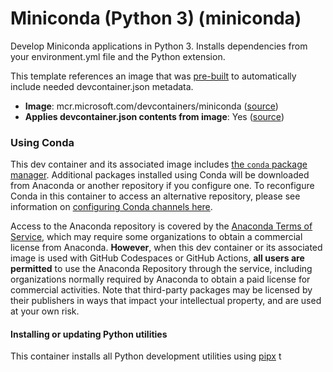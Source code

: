 
# Miniconda (Python 3) (miniconda)

Develop Miniconda applications in Python 3. Installs dependencies from your environment.yml file and the Python extension.



This template references an image that was [pre-built](https://containers.dev/implementors/reference/#prebuilding) to automatically include needed devcontainer.json metadata.

* **Image**: mcr.microsoft.com/devcontainers/miniconda ([source](https://github.com/devcontainers/images/tree/main/src/miniconda))
* **Applies devcontainer.json contents from image**: Yes ([source](https://github.com/devcontainers/images/blob/main/src/miniconda/.devcontainer/devcontainer.json))

### Using Conda
This dev container and its associated image includes [the `conda` package manager](https://aka.ms/vscode-remote/conda/about). Additional packages installed using Conda will be downloaded from Anaconda or another repository if you configure one. To reconfigure Conda in this container to access an alternative repository, please see information on [configuring Conda channels here](https://aka.ms/vscode-remote/conda/channel-setup).

Access to the Anaconda repository is covered by the [Anaconda Terms of Service](https://aka.ms/vscode-remote/conda/terms), which may require some organizations to obtain a commercial license from Anaconda. **However**, when this dev container or its associated image is used with GitHub Codespaces or GitHub Actions, **all users are permitted** to use the Anaconda Repository through the service, including organizations normally required by Anaconda to obtain a paid license for commercial activities. Note that third-party packages may be licensed by their publishers in ways that impact your intellectual property, and are used at your own risk.

#### Installing or updating Python utilities

This container installs all Python development utilities using [pipx](https://pipxproject.github.io/pipx/) t